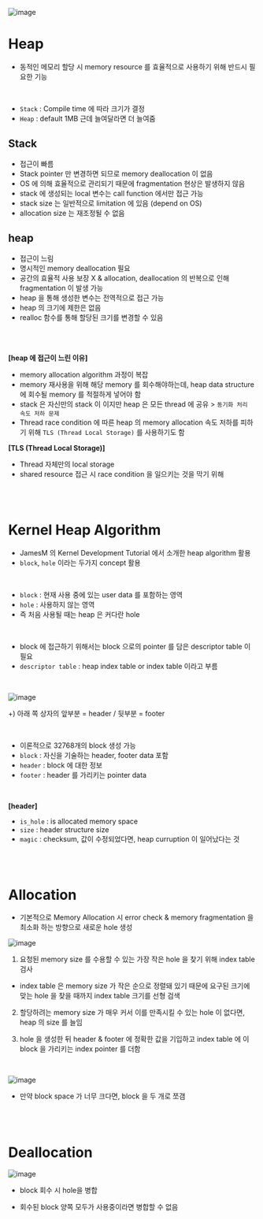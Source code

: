 ![image](https://user-images.githubusercontent.com/32635539/235434124-9bc30981-dd69-4509-b9c9-518afacafb39.png)

# Heap

- 동적인 메모리 할당 시 memory resource 를 효율적으로 사용하기 위해 반드시 필요한 기능

<br/>

- `Stack` : Compile time 에 따라 크기가 결정
- `Heap` : default 1MB 근데 늘여달라면 더 늘여줌

## Stack
- 접근이 빠름
- Stack pointer 만 변경하면 되므로 memory deallocation 이 없음
- OS 에 의해 효율적으로 관리되기 때문에 fragmentation 현상은 발생하지 않음 
- stack 에 생성되는 local 변수는 call function 에서만 접근 가능
- stack size 는 일반적으로 limitation 에 있음 (depend on OS)
- allocation size 는 재조정될 수 없음

## heap
- 접근이 느림
- 명시적인 memory deallocation 필요
- 공간의 효율적 사용 보장 X & allocation, deallocation 의 반복으로 인해 fragmentation 이 발생 가능
- heap 을 통해 생성한 변수는 전역적으로 접근 가능
- heap 의 크기에 제한은 없음
- realloc 함수를 통해 할당된 크기를 변경할 수 있음


<br/>
<br/>

**[heap 에 접근이 느린 이유]**

- memory allocation algorithm 과정이 복잡
- memory 재사용을 위해 해당 memory 를 회수해야하는데, heap data structure 에 회수될 memory 를 적절하게 넣어야 함
- stack 은 자신만의 stack 이 이지만 heap 은 모든 thread 에 공유 > `동기화 처리 속도 저하 문제`
- Thread race condition 에 따른 heap 의 memory allocation 속도 저하를 피하기 위해 `TLS (Thread Local Storage)` 를 사용하기도 함

**[TLS (Thread Local Storage)]**

- Thread 자체만의 local storage
- shared resource 접근 시 race condition 을 일으키는 것을 막기 위해

<br/>
<br/>

# Kernel Heap Algorithm

- JamesM 의 Kernel Development Tutorial 에서 소개한 heap algorithm 활용
- `block`, `hole` 이라는 두가지 concept 활용

<br/>

- `block` : 현재 사용 중에 있는 user data 를 포함하는 영역
- `hole` : 사용하지 않는 영역
- 즉 처음 사용될 때는 heap 은 커다란 hole

<br/>

- block 에 접근하기 위해서는 block 으로의 pointer 를 담은 descriptor table 이 필요
- `descriptor table` : heap index table or index table 이라고 부름

<br/>

![image](https://user-images.githubusercontent.com/32635539/235435386-c3d19601-a9ec-42d7-9d5c-4df46c314355.png)

+) 아래 쪽 상자의 앞부분 = header / 뒷부분 = footer

<br/>

- 이론적으로 32768개의 block 생성 가능 
- `block` : 자신을 기술하는 header, footer data 포함
- `header` : block 에 대한 정보
- `footer` : header 를 가리키는 pointer data

<br/>

**[header]**

- `is_hole` : is allocated memory space
- `size` : header structure size
- `magic` : checksum, 값이 수정되었다면, heap curruption 이 일어났다는 것

<br/>
<br/>

# Allocation

- 기본적으로 Memory Allocation 시 error check & memory fragmentation 을 최소화 하는 방향으로 새로운 hole 생성

![image](https://user-images.githubusercontent.com/32635539/235461990-33e76a1f-9541-4cec-9fdc-da4a32bd0bf2.png)

1. 요청된 memory size 를 수용할 수 있는 가장 작은 hole 을 찾기 위해 index table 검사
- index table 은 memory size 가 작은 순으로 정렬돼 있기 때문에 요구된 크기에 맞는 hole 을 찾을 때까지 index table 크기를 선형 검색

2. 할당하려는 memory size 가 매우 커서 이를 만족시킬 수 있는 hole 이 없다면, heap 의 size 를 늘임

3. hole 을 생성한 뒤 header & footer 에 정확한 값을 기입하고 index table 에 이 block 을 가리키는 index pointer 를 더함

<br/>

![image](https://user-images.githubusercontent.com/32635539/235462005-54b34726-d2e2-49a9-9746-4a18ac3652b5.png)

- 만약 block space 가 너무 크다면, block 을 두 개로 쪼갬

<br/>
<br/>

# Deallocation

![image](https://user-images.githubusercontent.com/32635539/235462310-fd8204fd-815d-4ebe-978b-9614c92e7e19.png)

- block 회수 시 hole을 병합

- 회수된 block 양쪽 모두가 사용중이라면 병합할 수 없음




